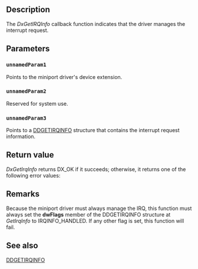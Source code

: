 ## Description

The *DxGetIRQInfo* callback function indicates that the driver manages the interrupt request.

## Parameters

### `unnamedParam1`
Points to the miniport driver's device extension.

### `unnamedParam2`
Reserved for system use.

### `unnamedParam3`
Points to a [DDGETIRQINFO](https://learn.microsoft.com/windows/desktop/api/dxmini/ns-dxmini-ddgetirqinfo) structure that contains the interrupt request information.

## Return value

*DxGetIrqInfo* returns DX_OK if it succeeds; otherwise, it returns one of the following error values:

## Remarks

Because the miniport driver must always manage the IRQ, this function must always set the **dwFlags** member of the DDGETIRQINFO structure at *GetIrqInfo* to IRQINFO_HANDLED. If any other flag is set, this function will fail.

## See also

[DDGETIRQINFO](https://learn.microsoft.com/windows/desktop/api/dxmini/ns-dxmini-ddgetirqinfo)